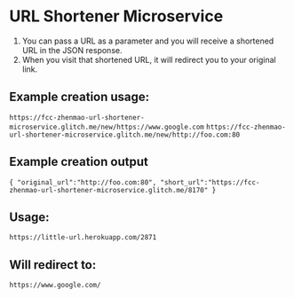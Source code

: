 # URL Shortener Microservice

1. You can pass a URL as a parameter and you will receive a shortened URL in the JSON response.
2. When you visit that shortened URL, it will redirect you to your original link.

## Example creation usage:
`https://fcc-zhenmao-url-shortener-microservice.glitch.me/new/https://www.google.com`
`https://fcc-zhenmao-url-shortener-microservice.glitch.me/new/http://foo.com:80`

## Example creation output
`{ "original_url":"http://foo.com:80", "short_url":"https://fcc-zhenmao-url-shortener-microservice.glitch.me/8170" }
`
## Usage:
`https://little-url.herokuapp.com/2871`

## Will redirect to:
`https://www.google.com/`